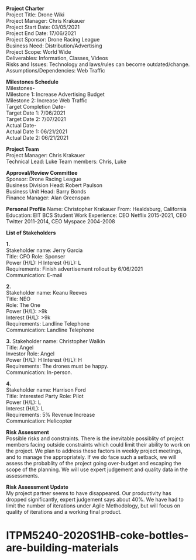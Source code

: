__**Project Charter**__  
Project Title: Drone Wiki  
Project Manager: Chris Krakauer  
Project Start Date: 03/05/2021  
Project End Date: 17/06/2021  
Project Sponsor: Drone Racing League  
Business Need: Distribution/Advertising  
Project Scope: World Wide  
Deliverables: Information, Classes, Videos  
Risks and Issues: Technology and laws/rules can become outdated/change.  
Assumptions/Dependencies: Web Traffic  
  
**Milestones Schedule**  
Milestones-  
Milestone 1: Increase Advertising Budget  
Milestone 2: Increase Web Traffic  
Target Completion Date-  
Target Date 1: 7/06/2021  
Target Date 2: 7/07/2021  
Actual Date-  
Actual Date 1: 06/21/2021  
Actual Date 2: 06/21/2021 
  
**Project Team**  
Project Manager: Chris Krakauer  
Technical Lead: Luke 
Team members: Chris, Luke 
  
**Approval/Review Committee**  
Sponsor: Drone Racing League  
Business Division Head: Robert Paulson  
Business Unit Head: Barry Bonds  
Finance Manager: Alan Greenspan  
  


__**Personal Profile**__
Name: Christopher Krakauer
From: Healdsburg, California
Education: EIT BCS Student
Work Experience: CEO Netflix 2015-2021, CEO Twitter 2011-2014, 
CEO Myspace 2004-2008



__**List of Stakeholders**__

**1.**  
Stakeholder name: Jerry Garcia  
Title: CFO		Role: Sponser  
Power (H/L): H	Interest (H/L): L  
Requirements: Finish advertisement rollout by 6/06/2021  
Communication: E-mail  
  
**2.**  
Stakeholder name: Keanu Reeves  
Title: NEO  
Role: The One  
Power (H/L): >9k  
Interest (H/L): >9k  
Requirements: Landline Telephone  
Communication: Landline Telephone  
  
**3.**
Stakeholder name: Christopher Walkin  
Title: Angel  
Investor Role: Angel  
Power (H/L): H	Interest (H/L): H  
Requirements: The drones must be happy.  
Communication: In-person.  
  
**4.**  
Stakeholder name: Harrison Ford  
Title: Interested Party		Role: Pilot  
Power (H/L): L  
Interest (H/L): L  
Requirements: 5% Revenue Increase  
Communication: Helicopter  
  
__**Risk Assessment**__  
Possible risks and constraints.
There is the inevitable possiblity of project members
facing outside constraints which could limit their ability
to work on the project.
We plan to address these factors in weekly project meetings, and to
manage the appropriately.
If we do face such a setback, we will assess the probablity of the 
project going over-budget and escaping the scope of the planning.
We will use expert judgement and quality data in the assessments.

__**Risk Assessment Update**__  
My project partner seems to have disappeared. Our productivity has dropped significantly,
expert judgement says about 40%. We have had to limit the number of iterations under
Agile Methodology, but will focus on quality of iterations and a working final product.



# ITPM5240-2020S1HB-coke-bottles-are-building-materials
